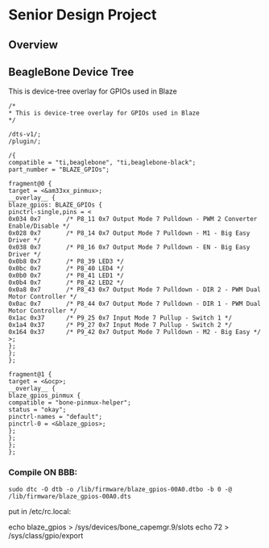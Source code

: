 
# Senior Design Project

## Overview


## BeagleBone Device Tree

This is device-tree overlay for GPIOs used in Blaze



```
/*
* This is device-tree overlay for GPIOs used in Blaze
*/

/dts-v1/;
/plugin/;

/{
compatible = "ti,beaglebone", "ti,beaglebone-black";
part_number = "BLAZE_GPIOs";

fragment@0 {
target = <&am33xx_pinmux>;
__overlay__ {
blaze_gpios: BLAZE_GPIOs {
pinctrl-single,pins = <
0x034 0x7       /* P8_11 0x7 Output Mode 7 Pulldown - PWM 2 Converter Enable/Disable */
0x028 0x7       /* P8_14 0x7 Output Mode 7 Pulldown - M1 - Big Easy Driver */
0x038 0x7       /* P8_16 0x7 Output Mode 7 Pulldown - EN - Big Easy Driver */
0x0b8 0x7       /* P8_39 LED3 */
0x0bc 0x7       /* P8_40 LED4 */
0x0b0 0x7       /* P8_41 LED1 */
0x0b4 0x7       /* P8_42 LED2 */
0x0a8 0x7       /* P8_43 0x7 Output Mode 7 Pulldown - DIR 2 - PWM Dual Motor Controller */
0x0ac 0x7       /* P8_44 0x7 Output Mode 7 Pulldown - DIR 1 - PWM Dual Motor Controller */
0x1ac 0x37      /* P9_25 0x7 Input Mode 7 Pullup - Switch 1 */
0x1a4 0x37      /* P9_27 0x7 Input Mode 7 Pullup - Switch 2 */
0x164 0x37      /* P9_42 0x7 Output Mode 7 Pulldown - M2 - Big Easy */
>;
};
};
};

fragment@1 {
target = <&ocp>;
__overlay__ {
blaze_gpios_pinmux {
compatible = "bone-pinmux-helper";
status = "okay";
pinctrl-names = "default";
pinctrl-0 = <&blaze_gpios>;
};
};
};
};

```




### Compile ON BBB:
```
sudo dtc -O dtb -o /lib/firmware/blaze_gpios-00A0.dtbo -b 0 -@ /lib/firmware/blaze_gpios-00A0.dts
```

put in /etc/rc.local:

echo blaze_gpios > /sys/devices/bone_capemgr.9/slots
echo 72 > /sys/class/gpio/export







